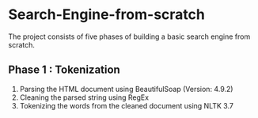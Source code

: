 # Search-Engine-from-scratch
The project consists of five phases of building a basic search engine from scratch.

## Phase 1 : Tokenization
1. Parsing the HTML document using BeautifulSoap (Version: 4.9.2)
2. Cleaning the parsed string using RegEx
3. Tokenizing the words from the cleaned document using NLTK 3.7
